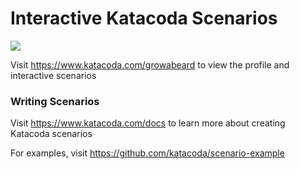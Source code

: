 # Interactive Katacoda Scenarios

[![](http://shields.katacoda.com/katacoda/growabeard/count.svg)](https://www.katacoda.com/growabeard "Get your profile on Katacoda.com")

Visit https://www.katacoda.com/growabeard to view the profile and interactive scenarios

### Writing Scenarios
Visit https://www.katacoda.com/docs to learn more about creating Katacoda scenarios

For examples, visit https://github.com/katacoda/scenario-example
